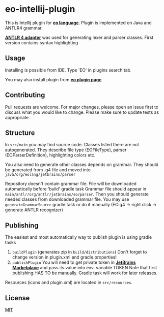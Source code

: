 # eo-intellij-plugin

This is Intellij plugin for **[eo language](https://github.com/objectionary/eo)**. Plugin is implemented on Java and ANTLR4 grammar.

 **[ANTLR 4 adapter](https://github.com/antlr/antlr4-intellij-adaptor)** was used for generating lexer and parser classes.
First version contains syntax highlighting

## Usage
Installing is possible from IDE. Type 'EO' in plugins search tab.

You may also install plugin from **[eo plugin page](https://plugins.jetbrains.com/plugin/19256-eo/versions)**
## Contributing
Pull requests are welcome. For major changes, please open an issue first to discuss what you would like to change.
Please make sure to update tests as appropriate.

## Structure
In `src/main` you may find source code. Classes listed there are not autogenerated. They describe file type (EOFileType), parser (EOParserDefinition), highlighting colors etc.

You also need to generate other classes depends on grammar. They should be generated from .g4 file and moved into 
`java/org/eolang/jetbrains/parser`

Repository doesn't contain grammar file. File will be downloaded automatically before 'build' gradle task
Grammar file should appear in `main/antlr/org/antlr/jetbrains/eo/parser`.
Then you should generate needed classes from downloaded grammar file. 
You may use `generateGrammarSource` gradle task or do it manually (EO.g4 -> right click -> generate ANTLR recognizer)


## Publishing
The easiest and most automatically way to publish plugin is using gradle tasks
1) `buildPlugin` (generates zip in `build/distributions`)
   Don't forget to change version in plugin.xml and gradle.properties!
2) `publishPlugin` 
    You will need to get private token in **[JetBrains Marketplace](https://plugins.jetbrains.com)** and pass its value into env. variable TOKEN 
    Note that first publishing HAS TO be manually. Gradle task will work for later releases.


Resources (icons and plugin.xml) are located in `src/resources`.
## License
[MIT](https://choosealicense.com/licenses/mit/)